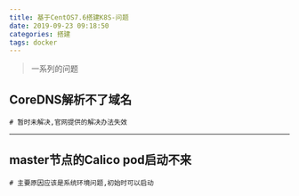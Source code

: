 ```yaml
---
title: 基于CentOS7.6搭建K8S-问题
date: 2019-09-23 09:18:50
categories: 搭建
tags: docker
---
```


> 一系列的问题

<!-- more -->

## CoreDNS解析不了域名
```
# 暂时未解决,官网提供的解决办法失效
```

---

## master节点的Calico pod启动不来
```
# 主要原因应该是系统环境问题,初始时可以启动
```